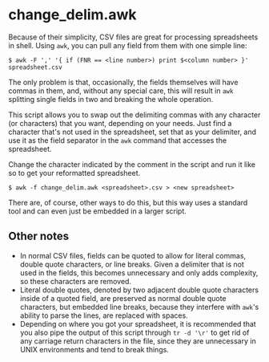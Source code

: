 change_delim.awk
================

Because of their simplicity, CSV files are great for processing spreadsheets in shell. Using `awk`, you can pull any field from them with one simple line:

    $ awk -F ',' '{ if (FNR == <line number>) print $<column number> }' spreadsheet.csv

The only problem is that, occasionally, the fields themselves will have commas in them, and, without any special care, this will result in `awk` splitting single fields in two and breaking the whole operation.

This script allows you to swap out the delimiting commas with any character (or characters) that you want, depending on your needs. Just find a character that's not used in the spreadsheet, set that as your delimiter, and use it as the field separator in the `awk` command that accesses the spreadsheet.

Change the character indicated by the comment in the script and run it like so to get your reformatted spreadsheet.

    $ awk -f change_delim.awk <spreadsheet>.csv > <new spreadsheet>

There are, of course, other ways to do this, but this way uses a standard tool and can even just be embedded in a larger script.

Other notes
-----------

 - In normal CSV files, fields can be quoted to allow for literal commas, double quote characters, or line breaks. Given a delimiter that is not used in the fields, this becomes unnecessary and only adds complexity, so these characters are removed.
 - Literal double quotes, denoted by two adjacent double quote characters inside of a quoted field, are preserved as normal double quote characters, but embedded line breaks, because they interfere with `awk`'s ability to parse the lines, are replaced with spaces.
 - Depending on where you got your spreadsheet, it is recommended that you also pipe the output of this script through `tr -d '\r'` to get rid of any carriage return characters in the file, since they are unnecessary in UNIX environments and tend to break things.
